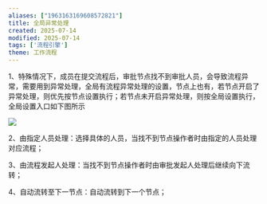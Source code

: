 ```yaml
---
aliases: ["1963163169608572821"]
title: 全局异常处理
created: 2025-07-14
modified: 2025-07-14
tags: ['流程引擎']
theme: 工作流程
---
```


1、特殊情况下，成员在提交流程后，审批节点找不到审批人员，会导致流程异常，需要用到异常处理，全局有流程异常处理的设置，节点上也有，若节点开启了异常处理，则优先按节点设置执行；若节点未开启异常处理，则按全局设置执行，全局设置入口如下图所示

![](https://myhelpdoc.oss-cn-heyuan.aliyuncs.com/mdimages/a653b8612a950c0b5b709a9be6186243.jpg)

2、由指定人员处理：选择具体的人员，当找不到节点操作者时由指定的人员处理对应流程；

3、由流程发起人处理：当找不到节点操作者时由审批发起人处理后继续向下流转；

4、自动流转至下一节点：自动流转到下一个节点；

